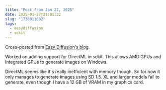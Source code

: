 ```yaml
---
title: "Post from Jan 27, 2025"
date: 2025-01-27T21:01:32
slug: "1738011692"
tags:
  - easydiffusion
  - sdkit
---
```


Cross-posted from [Easy Diffusion's blog](https://easydiffusion.github.io/blog/1738011692).

Worked on adding support for DirectML in sdkit. This allows AMD GPUs and Integrated GPUs to generate images on Windows.

DirectML seems like it's really inefficient with memory though. So for now it only manages to generate images using SD 1.5. XL and larger models fail to generate, even though I have a 12 GB of VRAM in my graphics card.